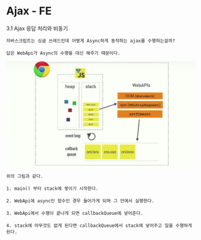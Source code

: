 # Ajax - FE

3.1 Ajax 응답 처리와 비동기
~~~
자바스크립트는 싱글 쓰레드인데 어떻게 Async하게 동작하는 ajax를 수행하는걸까?

답은 WebApi가 Async의 수행을 대신 해주기 때문이다.
~~~
![JS_Structure](https://github.com/robin00q/boostcourse_web_summary/blob/master/3%EC%9E%A5_%EC%9B%B9_%EC%95%B1_%EA%B0%9C%EB%B0%9C:%EC%98%88%EC%95%BD%EC%84%9C%EB%B9%84%EC%8A%A4_1/JS_Structure.png)
~~~
위의 그림과 같다.

1. main() 부터 stack에 쌓이기 시작한다.

2. WebApi에 async인 함수인 경우 들어가게 되며 그 안에서 실행한다.

3. WebApi에서 수행이 끝나게 되면 callbackQueue에 넣어준다.

4. stack에 아무것도 없게 된다면 callbackQueue에서 stack에 넣어주고 일을 수행하게 된다.
~~~
